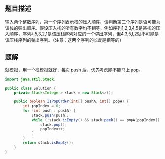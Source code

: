 ## 题目描述

输入两个整数序列，第一个序列表示栈的压入顺序，请判断第二个序列是否可能为该栈的弹出顺序。假设压入栈的所有数字均不相等。例如序列1,2,3,4,5是某栈的压入顺序，序列4,5,3,2,1是该压栈序列对应的一个弹出序列，但4,3,5,1,2就不可能是该压栈序列的弹出序列。（注意：这两个序列的长度是相等的）



## 题解

就模拟，用一个栈模拟就好，每次 push 后，优先考虑能不能马上 pop。

```java
import java.util.Stack;

public class Solution {
    private Stack<Integer> stack = new Stack<>();

    public boolean IsPopOrder(int[] pushA, int[] popA) {
        int popIndex = 0;
        for (int push : pushA) {
            stack.push(push);
            while (!stack.isEmpty() && stack.peek() == popA[popIndex]) {
                stack.pop();
                popIndex++;
            }
        }
        return stack.isEmpty();
    }
}
```

